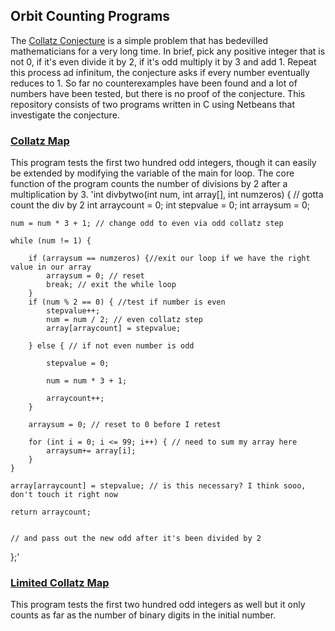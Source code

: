 ## Orbit Counting Programs
The [Collatz Conjecture](https://en.wikipedia.org/wiki/Collatz_conjecture) is a simple problem that has bedevilled mathematicians for a very long time. In brief, pick any positive integer that is not 0, if it's even divide it by 2, if it's odd multiply it by 3 and add 1. Repeat this process ad infinitum, the conjecture asks if every number eventually reduces to 1. So far no counterexamples have been found and a lot of numbers have been tested, but there is no proof of the conjecture. This repository consists of two programs written in C using Netbeans that investigate the conjecture. 

### [Collatz Map](https://github.com/FuzzyBunnys/Collatz-Programs/tree/main/Collatz%20Map)
This program tests the first two hundred odd integers, though it can easily be extended by modifying the variable of the main for loop. The core function of the program counts the number of divisions by 2 after a multiplication by 3. 
'int divbytwo(int num, int array[], int numzeros) { // gotta count the div by 2
    int arraycount = 0;
    int stepvalue = 0;
    int arraysum = 0;

    num = num * 3 + 1; // change odd to even via odd collatz step

    while (num != 1) {

        if (arraysum == numzeros) {//exit our loop if we have the right value in our array
            arraysum = 0; // reset
            break; // exit the while loop
        }
        if (num % 2 == 0) { //test if number is even
            stepvalue++;
            num = num / 2; // even collatz step
            array[arraycount] = stepvalue;

        } else { // if not even number is odd
            
            stepvalue = 0;

            num = num * 3 + 1;

            arraycount++;
        }
        
        arraysum = 0; // reset to 0 before I retest
        
        for (int i = 0; i <= 99; i++) { // need to sum my array here
            arraysum+= array[i];
        }
    }

    array[arraycount] = stepvalue; // is this necessary? I think sooo, don't touch it right now

    return arraycount;


    // and pass out the new odd after it's been divided by 2

};'

### [Limited Collatz Map](https://github.com/FuzzyBunnys/Collatz-Programs/tree/main/Limited%20Collatz%20Map)
This program tests the first two hundred odd integers as well but it only counts as far as the number of binary digits in the initial number.
